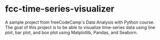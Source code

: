 # fcc-time-series-visualizer
A sample project from freeCodeCamp's Data Analysis with Python course. The goal of this project is to be able to visualize time-series data using line plot, bar plot, and box plot using Matplotlib, Pandas, and Seaborn.
